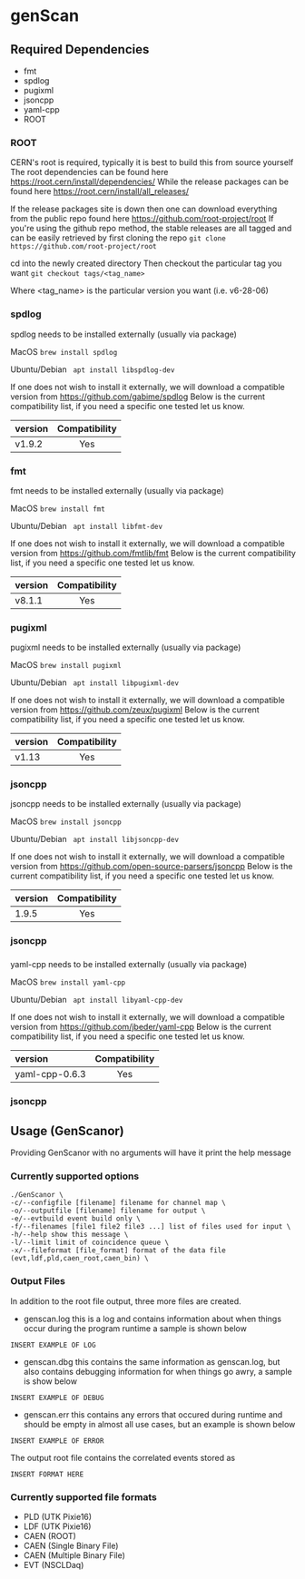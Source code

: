 # genScan

## Required Dependencies
- fmt
- spdlog
- pugixml
- jsoncpp
- yaml-cpp
- ROOT

### ROOT 
CERN's root is required, typically it is best to build this from source yourself
The root dependencies can be found here https://root.cern/install/dependencies/
While the release packages can be found here https://root.cern/install/all_releases/

If the release packages site is down then one can download everything from the public repo found here https://github.com/root-project/root
If you're using the github repo method, the stable releases are all tagged and can be easily retrieved by first cloning the repo
```git clone https://github.com/root-project/root```

cd into the newly created directory
Then checkout the particular tag you want
```git checkout tags/<tag_name>```

Where <tag_name> is the particular version you want (i.e. v6-28-06)


### spdlog
spdlog needs to be installed externally (usually via package)

MacOS 
```brew install spdlog```

Ubuntu/Debian
``` apt install libspdlog-dev```

If one does not wish to install it externally, we will download a compatible version from https://github.com/gabime/spdlog 
Below is the current compatibility list, if you need a specific one tested let us know.

|version | Compatibility |
|:-------|:-------------:|
|v1.9.2   | Yes | 



### fmt
fmt needs to be installed externally (usually via package)

MacOS 
```brew install fmt```

Ubuntu/Debian
``` apt install libfmt-dev```

If one does not wish to install it externally, we will download a compatible version from https://github.com/fmtlib/fmt
Below is the current compatibility list, if you need a specific one tested let us know.

|version | Compatibility |
|:-------|:-------------:|
|v8.1.1   | Yes | 



### pugixml
pugixml needs to be installed externally (usually via package)

MacOS 
```brew install pugixml```

Ubuntu/Debian
``` apt install libpugixml-dev```

If one does not wish to install it externally, we will download a compatible version from https://github.com/zeux/pugixml
Below is the current compatibility list, if you need a specific one tested let us know.

|version | Compatibility |
|:-------|:-------------:|
|v1.13   | Yes | 

### jsoncpp
jsoncpp needs to be installed externally (usually via package)

MacOS 
```brew install jsoncpp```

Ubuntu/Debian
``` apt install libjsoncpp-dev```

If one does not wish to install it externally, we will download a compatible version from https://github.com/open-source-parsers/jsoncpp 
Below is the current compatibility list, if you need a specific one tested let us know.

|version | Compatibility |
|:-------|:-------------:|
|1.9.5   | Yes | 

### jsoncpp
### 
yaml-cpp needs to be installed externally (usually via package)

MacOS 
```brew install yaml-cpp```

Ubuntu/Debian
``` apt install libyaml-cpp-dev```

If one does not wish to install it externally, we will download a compatible version from https://github.com/jbeder/yaml-cpp 
Below is the current compatibility list, if you need a specific one tested let us know.

|version | Compatibility |
|:-------|:-------------:|
|yaml-cpp-0.6.3   | Yes | 

### jsoncpp

## Usage (GenScanor)
Providing GenScanor with no arguments will have it print the help message

### Currently supported options
``` 
./GenScanor \
-c/--configfile [filename] filename for channel map \
-o/--outputfile [filename] filename for output \ 
-e/--evtbuild event build only \
-f/--filenames [file1 file2 file3 ...] list of files used for input \
-h/--help show this message \
-l/--limit limit of coincidence queue \
-x/--fileformat [file_format] format of the data file (evt,ldf,pld,caen_root,caen_bin) \
```

### Output Files
In addition to the root file output, three more files are created.

- genscan.log this is a log and contains information about when things occur during the program runtime a sample is shown below
```
INSERT EXAMPLE OF LOG
```

- genscan.dbg this contains the same information as genscan.log, but also contains debugging information for when things go awry, a sample is show below
```
INSERT EXAMPLE OF DEBUG
```

- genscan.err this contains any errors that occured during runtime and should be empty in almost all use cases, but an example is shown below
```
INSERT EXAMPLE OF ERROR
```

The output root file contains the correlated events stored as 
```
INSERT FORMAT HERE
```

### Currently supported file formats
- PLD (UTK Pixie16)
- LDF (UTK Pixie16)
- CAEN (ROOT)
- CAEN (Single Binary File)
- CAEN (Multiple Binary File)
- EVT (NSCLDaq)
